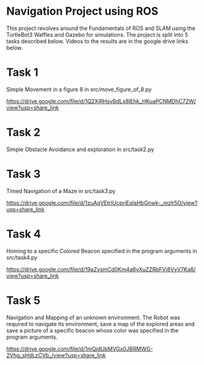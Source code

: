 # Navigation Project using ROS
This project revolves around the Fundamentals of ROS and SLAM using the TurtleBot3 Waffles and Gazebo for simulations. The project is split into 5 tasks described below. Videos to the results are in the google drive links below.


# Task 1 
Simple Movement in a figure 8 in src/move_figure_of_8.py

https://drive.google.com/file/d/1Q2XjRHsvBdLx8IEhk_HKuaPCNMDhC72W/view?usp=share_link

# Task 2
Simple Obstacle Avoidance and exploration in src/task2.py

# Task 3
Timed Navigation of a Maze in src/task3.py

https://drive.google.com/file/d/1zuAqVEtrIUcprjEqlaHbGnwk-_mzlr5O/view?usp=share_link

# Task 4
Homing to a specific Colored Beacon specified in the program arguments in src/task4.py

https://drive.google.com/file/d/19aZysmCd0Km4a6yXuZZRbFVi8VyV7Ka6/view?usp=share_link

# Task 5
Navigation and Mapping of an unknown environment. The Robot was required to navigate its environment, save a map of the explored areas and save a picture of a specific beacon whose color was specified in the program arguments.

https://drive.google.com/file/d/1mQjdUbMVGx0JBRMWG-2Vhg_sHdLzCVb_/view?usp=share_link
